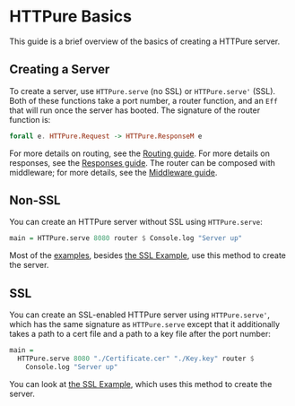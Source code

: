 # HTTPure Basics

This guide is a brief overview of the basics of creating a HTTPure server.

## Creating a Server

To create a server, use `HTTPure.serve` (no SSL) or `HTTPure.serve'` (SSL). Both
of these functions take a port number, a router function, and an `Eff` that will
run once the server has booted. The signature of the router function is:

```purescript
forall e. HTTPure.Request -> HTTPure.ResponseM e
```

For more details on routing, see the [Routing guide](./Routing.md). For more
details on responses, see the [Responses guide](./Responses.md). The router can
be composed with middleware; for more details, see the [Middleware
guide](./Middleware.md).

## Non-SSL

You can create an HTTPure server without SSL using `HTTPure.serve`:

```purescript
main = HTTPure.serve 8080 router $ Console.log "Server up"
```

Most of the [examples](./Examples), besides [the SSL Example](./Examples/SSL),
use this method to create the server.

## SSL

You can create an SSL-enabled HTTPure server using `HTTPure.serve'`, which has
the same signature as `HTTPure.serve` except that it additionally takes a path
to a cert file and a path to a key file after the port number:

```purescript
main =
  HTTPure.serve 8080 "./Certificate.cer" "./Key.key" router $
    Console.log "Server up"
```

You can look at [the SSL Example](./Examples/SSL/Main.purs), which uses this
method to create the server.
